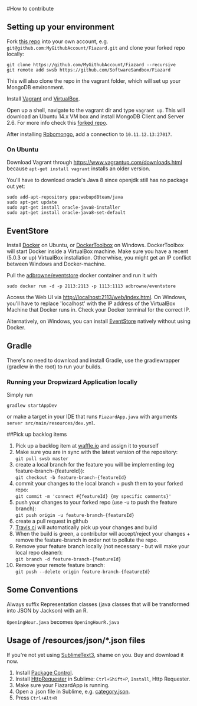 #How to contribute

## Setting up your environment
Fork [this repo](https://github.com/SoftwareSandbox/Fiazard/) into your own account, e.g. `git@github.com:MyGithubAccount/Fiazard.git` and clone your forked repo locally:  
```
git clone https://github.com/MyGithubAccount/Fiazard --recursive
git remote add swsb https://github.com/SoftwareSandbox/Fiazard
```  
This will also clone the repo in the vagrant folder, which will set up your MongoDB environment.

Install [Vagrant](http://vagrantup.com) and [VirtualBox](https://www.virtualbox.org/wiki/Downloads).

Open up a shell, navigate to the vagrant dir and type `vagrant up`. This will download an Ubuntu 14.x VM box and install MongoDB Client and Server 2.6. For more info check this [forked repo](https://github.com/Sch3lp/ubuntu1404-mongodb26).

After installing [Robomongo](http://robomongo.org/), add a connection to `10.11.12.13:27017`.

### On Ubuntu
Download Vagrant through https://www.vagrantup.com/downloads.html because `apt-get install vagrant` installs an older version.

You'll have to download oracle's Java 8 since openjdk still has no package out yet:
```ssh
sudo add-apt-repository ppa:webupd8team/java
sudo apt-get update
sudo apt-get install oracle-java8-installer
sudo apt-get install oracle-java8-set-default
```

## EventStore

Install [Docker](https://www.docker.com/) on Ubuntu, or [DockerToolbox](https://www.docker.com/docker-toolbox) on Windows.
DockerToolbox will start Docker inside a VirtualBox machine. Make sure you have a recent (5.0.3 or up) VirtualBox installation. Otherwhise, you might get an IP conflict between Windows and Docker-machine.

Pull the [adbrowne/eventstore](https://hub.docker.com/r/adbrowne/eventstore/) docker container and run it with
```ssh
sudo docker run -d -p 2113:2113 -p 1113:1113 adbrowne/eventstore
```
Access the Web UI via [http://localhost:2113/web/index.html](http://localhost:2113/web/index.html).
On Windows, you'll have to replace 'localhost' with the IP address of the VirtualBox Machine that Docker runs in.
Check your Docker terminal for the correct IP.

Alternatively, on Windows, you can install [EventStore](http://geteventstore.com) natively without using Docker.

## Gradle
There's no need to download and install Gradle, use the gradlewrapper (gradlew in the root) to run your builds.

### Running your Dropwizard Application locally
Simply run 
```
gradlew startAppDev
```
or make a target in your IDE that runs `FiazardApp.java` with arguments `server src/main/resources/dev.yml`.

##Pick up backlog items
1. Pick up a backlog item at [waffle.io](https://waffle.io/softwaresandbox/fiazard) and assign it to yourself
2. Make sure you are in sync with the latest version of the repository:  
  `git pull swsb master`
3. create a local branch for the feature you will be implementing (eg feature-branch-{featureId}):  
  `git checkout -b feature-branch-{featureId}`
4. commit your changes to the local branch + push them to your forked repo:  
  `git commit -m 'connect #{featureId} {my specific comments}'`
5. push your changes to your forked repo (use -u to push the feature branch):  
  `git push origin -u feature-branch-{featureId}`
6. create a pull request in github
7. [Travis ci](https://travis-ci.org/SoftwareSandbox/Fiazard) will automatically pick up your changes and build
8. When the build is green, a contributor will accept/reject your changes + remove the feature-branch in order not to pollute the repo.
9. Remove your feature branch locally (not necessary - but will make your local repo cleaner):  
  `git branch -d feature-branch-{featureId}`
10. Remove your remote feature branch:  
  `git push --delete origin feature-branch-{featureId}`

## Some Conventions

Always suffix Representation classes (java classes that will be transformed into JSON by Jackson) with an R.

`OpeningHour.java` becomes `OpeningHourR.java`

## Usage of /resources/json/*.json files
If you're not yet using [SublimeText3](http://www.sublimetext.com/3), shame on you. Buy and download it now.

1. Install [Package Control](https://sublime.wbond.net/installation#st3).
2. Install [HttpRequester](https://github.com/braindamageinc/SublimeHttpRequester) in Sublime: `Ctrl+Shift+P`, `Install`, Http Requester.
3. Make sure your FiazardApp is running.
4. Open a .json file in Sublime, e.g. [category.json](src/test/resources/json/categories.json).
5. Press `Ctrl+Alt+R`
